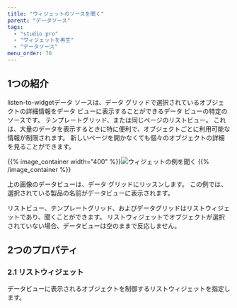 ```yaml
---
title: "ウィジェットのソースを聞く"
parent: "データソース"
tags:
  - "studio pro"
  - "ウィジェットを再生"
  - "データソース"
menu_order: 70
---
```


## 1つの紹介

listen-to-widgetデータ ソースは、データ グリッドで選択されているオブジェクトの詳細情報をデータ ビューに表示することができるデータ ビューの特定のソースです。 テンプレートグリッド、または同じページのリストビュー。 これは、大量のデータを表示するときに特に便利で、オブジェクトごとに利用可能な情報が制限されます。 新しいページを開かなくても個々のオブジェクトの詳細を見ることができます。

{{% image_container width="400" %}}![ウィジェットの例を聞く](attachments/data-widgets/listen-to-widget-example.jpg)
{{% /image_container %}}

上の画像のデータビューは、データ グリッドにリッスンします。 この例では、選択されている製品の名前がデータビューに表示されます。

リストビュー、テンプレートグリッド、およびデータグリッドはリストウィジェットであり、聞くことができます。 リストウィジェットでオブジェクトが選択されていない場合、データビューは空のままで反応しません。

## 2つのプロパティ

### 2.1 リストウィジェット

データビューに表示されるオブジェクトを制御するリストウィジェットを指定します。
